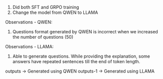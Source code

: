 1) Did both SFT and GRPO training
2) Change the model from QWEN to LLAMA

Observations - QWEN:
1) Questions format generated by QWEN is incorrect when we increased the number of questions (50)

Observations - LLAMA:
1) Able to generate questions. While providing the explanation, some answers have repeated sentences till the end of token length.

 
outputs -> Generated using QWEN
outputs-1 -> Generated using LLAMA
